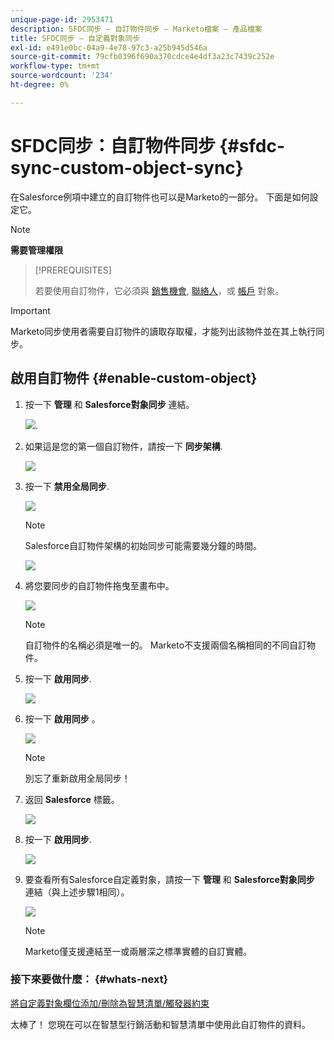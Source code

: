 ```yaml
---
unique-page-id: 2953471
description: SFDC同步 — 自訂物件同步 — Marketo檔案 — 產品檔案
title: SFDC同步 — 自定義對象同步
exl-id: e491e0bc-04a9-4e78-97c3-a25b945d546a
source-git-commit: 79cfb0396f690a370cdce4e4df3a23c7439c252e
workflow-type: tm+mt
source-wordcount: '234'
ht-degree: 0%

---
```


# SFDC同步：自訂物件同步 {#sfdc-sync-custom-object-sync}

在Salesforce例項中建立的自訂物件也可以是Marketo的一部分。  下面是如何設定它。

>[!NOTE]
>
>**需要管理權限**

>[!PREREQUISITES]
>
>若要使用自訂物件，它必須與 [銷售機會](/help/marketo/product-docs/crm-sync/salesforce-sync/sfdc-sync-details/sfdc-sync-field-sync.md), [聯絡人](/help/marketo/product-docs/crm-sync/salesforce-sync/sfdc-sync-details/sfdc-sync-contact-sync.md)，或 [帳戶](/help/marketo/product-docs/crm-sync/salesforce-sync/sfdc-sync-details/sfdc-sync-account-sync.md) 對象。

>[!IMPORTANT]
>
>Marketo同步使用者需要自訂物件的讀取存取權，才能列出該物件並在其上執行同步。

## 啟用自訂物件  {#enable-custom-object}

1. 按一下 **管理** 和 **Salesforce對象同步** 連結。

   ![](assets/image2015-11-19-10-3a28-3a5.png).

1. 如果這是您的第一個自訂物件，請按一下 **同步架構**.

   ![](assets/rtaimage-2.png)

1. 按一下 **禁用全局同步**.

   ![](assets/image2015-4-22-10-3a45-3a0.png)

   >[!NOTE]
   >
   >Salesforce自訂物件架構的初始同步可能需要幾分鐘的時間。

   ![](assets/image2015-4-22-10-3a45-3a18.png)

1. 將您要同步的自訂物件拖曳至畫布中。

   ![](assets/image2015-4-22-10-3a45-3a30.png)

   >[!NOTE]
   >
   >自訂物件的名稱必須是唯一的。 Marketo不支援兩個名稱相同的不同自訂物件。

1. 按一下 **啟用同步**.

   ![](assets/image2015-4-22-10-3a45-3a50.png)

1. 按一下 **啟用同步** 。

   ![](assets/image2015-4-22-10-3a46-3a10.png)

   >[!NOTE]
   >
   >別忘了重新啟用全局同步！

1. 返回 **Salesforce** 標籤。

   ![](assets/image2015-4-22-10-3a46-3a25.png)

1. 按一下 **啟用同步**.

   ![](assets/image2015-4-22-10-3a50-3a26.png)

1. 要查看所有Salesforce自定義對象，請按一下 **管理** 和 **Salesforce對象同步** 連結（與上述步驟1相同）。

   ![](assets/image2016-6-23-9-3a28-3a23.png)

   >[!NOTE]
   >
   >Marketo僅支援連結至一或兩層深之標準實體的自訂實體。

### 接下來要做什麼： {#whats-next}

[將自定義對象欄位添加/刪除為智慧清單/觸發器約束](/help/marketo/product-docs/crm-sync/salesforce-sync/setup/optional-steps/add-remove-custom-object-field-as-smart-list-trigger-constraints.md)

太棒了！ 您現在可以在智慧型行銷活動和智慧清單中使用此自訂物件的資料。
